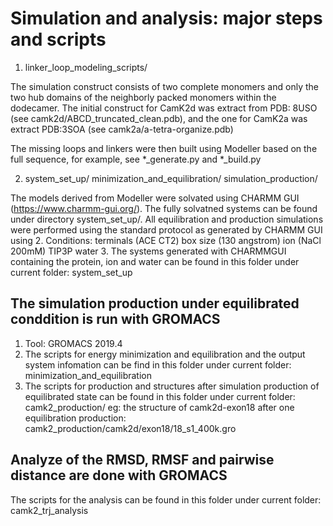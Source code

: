 # Simulation and analysis: major steps and scripts

1. linker_loop_modeling_scripts/

The simulation construct consists of two complete monomers and only the two hub domains of the neighborly packed monomers within the dodecamer. The initial construct for CamK2d was extract from PDB: 8USO (see camk2d/ABCD_truncated_clean.pdb), and the one for CamK2a was extract PDB:3SOA (see camk2a/a-tetra-organize.pdb)

The missing loops and linkers were then built using Modeller based on the full sequence, for example, see *_generate.py and *_build.py

2. system_set_up/
   minimization_and_equilibration/
   simulation_production/

The models derived from Modeller were solvated using CHARMM GUI (https://www.charmm-gui.org/). The fully solvatned systems can be found under directory system_set_up/. All equilibration and production simulations were performed using the standard protocol as generated by CHARMM GUI using 
2. Conditions: 
    terminals (ACE CT2)
    box size (130 angstrom)
    ion (NaCl 200mM)
    TIP3P water
3. The systems generated with CHARMMGUI containing the protein, ion and water can be found in this folder under current folder: system_set_up

## The simulation production under equilibrated conddition is run with GROMACS

1. Tool: GROMACS 2019.4
2. The scripts for energy minimization and equilibration and the output system infomation can be find in this folder under current folder: minimization_and_equilibration
3. The scripts for production and structures after simulation production of equilibrated state can be found in this folder under current folder: camk2_production/
    eg: the structure of camk2d-exon18 after one equilibration production: camk2_production/camk2d/exon18/18_s1_400k.gro

## Analyze of the RMSD, RMSF and pairwise distance are done with GROMACS

The scripts for the analysis can be found in this folder under current folder: camk2_trj_analysis

